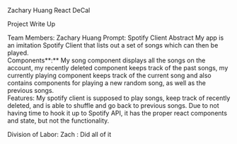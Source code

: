 Zachary Huang
React DeCal

Project Write Up

Team Members: Zachary Huang
Prompt: Spotify Client
Abstract
My app is an imitation Spotify Client that lists out a set of songs which can then be played.  
Components**:**
My song component displays all the songs on the account, my recently deleted component keeps track of the past songs, my currently playing component keeps track of the current song and also contains components for playing a new random song, as well as the previous songs.  
Features:
My spotify client is supposed to play songs, keep track of recently deleted, and is able to shuffle and go back to previous songs.  Due to not having time to hook it up to Spotify API, it has the proper react components and state, but not the functionality.

Division of Labor:
Zach : Did all of it

